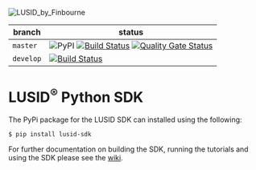 ![LUSID_by_Finbourne](https://content.finbourne.com/LUSID_repo.png)

| branch | status |
| --- | --- |
| `master` | ![PyPI](https://img.shields.io/pypi/v/lusid-sdk?color=blue) [![Build Status](https://travis-ci.org/finbourne/lusid-sdk-python.svg?branch=master)](https://travis-ci.org/finbourne/lusid-sdk-python) [![Quality Gate Status](https://sonarcloud.io/api/project_badges/measure?project=finbourne_lusid-sdk-python&metric=alert_status)](https://sonarcloud.io/dashboard?id=finbourne_lusid-sdk-python) |
| `develop` | [![Build Status](https://travis-ci.org/finbourne/lusid-sdk-python.svg?branch=develop)](https://travis-ci.org/finbourne/lusid-sdk-python) |

# LUSID<sup>®</sup> Python SDK

The PyPi package for the LUSID SDK can installed using the following:

```
$ pip install lusid-sdk
```

For further documentation on building the SDK, running the tutorials and using the SDK please see the [wiki](https://github.com/finbourne/lusid-sdk-python/wiki).
